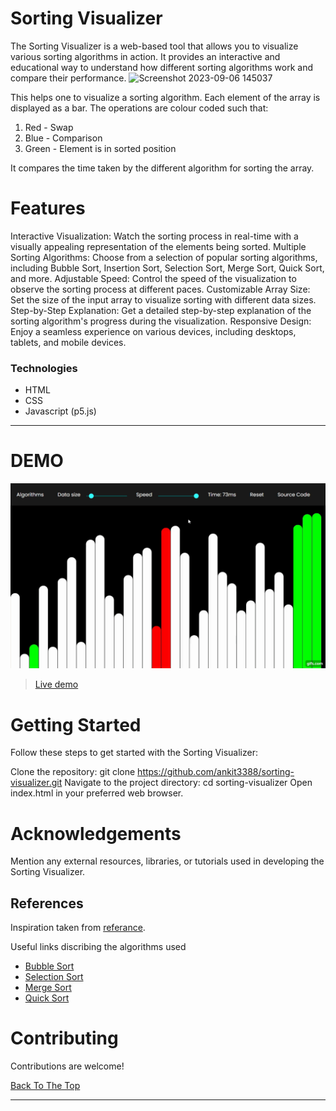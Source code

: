 # Sorting Visualizer

The Sorting Visualizer is a web-based tool that allows you to visualize various sorting algorithms in action. It provides an interactive and educational way to understand how different sorting algorithms work and compare their performance.
![Screenshot 2023-09-06 145037](https://github.com/ankit3388/Sorting_with_visualisation/assets/106178304/6c75f990-3940-443f-ab54-1372c30ec185)


This helps one to visualize a sorting algorithm. Each element of the array is displayed as a bar. The operations are colour coded such that: 

1. Red - Swap
2. Blue - Comparison 
3. Green - Element is in sorted position

It compares the time taken by the different algorithm for sorting the array.

# Features
Interactive Visualization: Watch the sorting process in real-time with a visually appealing representation of the elements being sorted.
Multiple Sorting Algorithms: Choose from a selection of popular sorting algorithms, including Bubble Sort, Insertion Sort, Selection Sort, Merge Sort, Quick Sort, and more.
Adjustable Speed: Control the speed of the visualization to observe the sorting process at different paces.
Customizable Array Size: Set the size of the input array to visualize sorting with different data sizes.
Step-by-Step Explanation: Get a detailed step-by-step explanation of the sorting algorithm's progress during the visualization.
Responsive Design: Enjoy a seamless experience on various devices, including desktops, tablets, and mobile devices.

### Technologies

- HTML 
- CSS
- Javascript (p5.js)

---
# DEMO
![Project Image](https://github.com/ankit3388/Sorting_with_visualisation/blob/main/Feel_of_sorting/image/gif.gif)
> [Live demo](https://ankit3388.github.io/sorting-visualizer/)

# Getting Started
Follow these steps to get started with the Sorting Visualizer:

Clone the repository: git clone https://github.com/ankit3388/sorting-visualizer.git
Navigate to the project directory: cd sorting-visualizer
Open index.html in your preferred web browser.

# Acknowledgements
Mention any external resources, libraries, or tutorials used in developing the Sorting Visualizer.

## References
Inspiration taken from [referance](https://youtu.be/JMnZ3VoWinY).

Useful links discribing the algorithms used 

- [Bubble Sort](https://en.wikipedia.org/wiki/Bubble_sort)
- [Selection Sort](https://en.wikipedia.org/wiki/Selection_sort)
- [Merge Sort](https://en.wikipedia.org/wiki/Merge_sort)
- [Quick Sort](https://en.wikipedia.org/wiki/Quicksort)

# Contributing
Contributions are welcome! 

[Back To The Top](#read-me-template)

---

